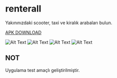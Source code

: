 # renterall

Yakınınızdaki scooter, taxi ve kiralık arabaları bulun.

[APK DOWNLOAD](https://github.com/mrbulut/renterall/blob/main/assets/preview/app-release.apk?raw=true)

![Alt Text](https://github.com/mrbulut/renterall/blob/main/assets/preview/1.PNG?raw=true)
![Alt Text](https://github.com/mrbulut/renterall/blob/main/assets/preview/2.PNG?raw=true)
![Alt Text](https://github.com/mrbulut/renterall/blob/main/assets/preview/3.PNG?raw=true)
![Alt Text](https://github.com/mrbulut/renterall/blob/main/assets/preview/4.PNG?raw=true)


## NOT

Uygulama test amaçlı geliştirilmiştir. 



